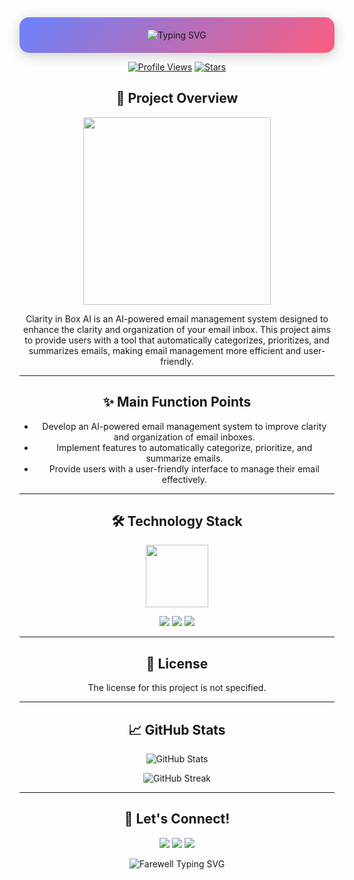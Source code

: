 <div align="center" style="background: linear-gradient(135deg, #6a82fb, #fc5c7d); border-radius: 15px; padding: 20px; box-shadow: 0 4px 20px rgba(0, 0, 0, 0.2);">
  <img src="https://readme-typing-svg.herokuapp.com?font=Times+New+Roman&weight=500&size=40&duration=2000&pause=500&color=ffffff&center=true&vCenter=true&multiline=true&repeat=false&random=true&width=900&height=150&lines=Clarity+in+Box+AI;AI-Powered+Email+Management+System;" alt="Typing SVG" />
</div>

<p align="center">
  <a href="https://github.com/yourusername/clarityinboxai"><img src="https://komarev.com/ghpvc/?username=yourusername&style=for-the-badge&color=brightgreen" alt="Profile Views"></a>
  <a href="https://github.com/yourusername/clarityinboxai/stargazers"><img src="https://img.shields.io/github/stars/yourusername/clarityinboxai?label=Stars&style=for-the-badge&color=yellow" alt="Stars"></a>
</p>

<h2 align="center">🚀 Project Overview</h2>

<p align="center">
  <img src="https://media.giphy.com/media/3oKIPtjElfqwMOTbH2/giphy.gif" width="300" />
</p>

<p align="center">
  Clarity in Box AI is an AI-powered email management system designed to enhance the clarity and organization of your email inbox. This project aims to provide users with a tool that automatically categorizes, prioritizes, and summarizes emails, making email management more efficient and user-friendly.
</p>

---

<h2 align="center">✨ Main Function Points</h2>

<ul align="center">
  <li>Develop an AI-powered email management system to improve clarity and organization of email inboxes.</li>
  <li>Implement features to automatically categorize, prioritize, and summarize emails.</li>
  <li>Provide users with a user-friendly interface to manage their email effectively.</li>
</ul>

---

<h2 align="center">🛠️ Technology Stack</h2>

<p align="center">
  <img src="https://media.giphy.com/media/QssGEmpkyEOhBCb7e1/giphy.gif" width="100" />
</p>
<p align="center">
  <img src="https://img.shields.io/badge/Python-3776AB?style=for-the-badge&logo=python&logoColor=white" />
  <img src="https://img.shields.io/badge/Flask-000000?style=for-the-badge&logo=flask&logoColor=white" />
  <img src="https://img.shields.io/badge/Gmail_API-EA4335?style=for-the-badge&logo=gmail&logoColor=white" />
</p>

---

<h2 align="center">📄 License</h2>

<p align="center">
  The license for this project is not specified.
</p>

---

<h2 align="center">📈 GitHub Stats</h2>

<p align="center">
  <img src="https://github-readme-stats.vercel.app/api?username=yourusername&show_icons=true&theme=radical" alt="GitHub Stats" />
</p>

<p align="center">
  <img src="https://github-readme-streak-stats.herokuapp.com/?user=yourusername&theme=radical" alt="GitHub Streak" />
</p>

---

<h2 align="center">🤝 Let's Connect!</h2>

<p align="center">
  <a href="https://www.linkedin.com/in/yourprofile"><img src="https://img.shields.io/badge/LinkedIn-0077B5?style=for-the-badge&logo=linkedin&logoColor=white" /></a>
  <a href="https://github.com/yourusername"><img src="https://img.shields.io/badge/GitHub-100000?style=for-the-badge&logo=github&logoColor=white" /></a>
  <a href="mailto:your-email@example.com"><img src="https://img.shields.io/badge/Email-D14836?style=for-the-badge&logo=gmail&logoColor=white" /></a>
</p>

<div align="center">
  <img src="https://readme-typing-svg.herokuapp.com?font=Poppins&weight=600&size=25&pause=1000&color=F74C4C&center=true&vCenter=true&width=435&lines=Thanks+for+visiting!+%F0%9F%98%8A;Let's+innovate+together!+%F0%9F%9A%80;Stay+curious%2C+keep+learning!+%F0%9F%8C%9F" alt="Farewell Typing SVG" />
</div>
